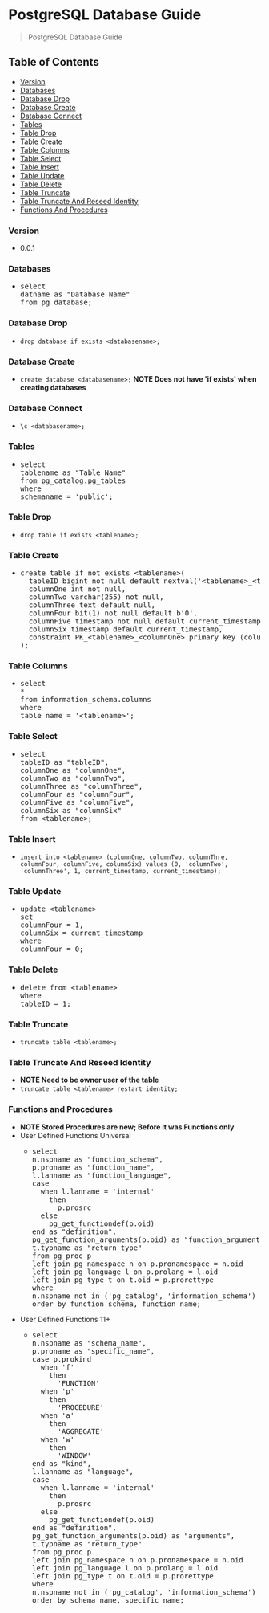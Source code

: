 # PostgreSQL Database Guide
> PostgreSQL Database Guide

## Table of Contents
* [Version](#version)
* [Databases](#databases)
* [Database Drop](#database-drop)
* [Database Create](#database-create)
* [Database Connect](#database-connect)
* [Tables](#tables)
* [Table Drop](#table-drop)
* [Table Create](#table-create)
* [Table Columns](#table-columns)
* [Table Select](#table-select)
* [Table Insert](#table-insert)
* [Table Update](#table-update)
* [Table Delete](#table-delete)
* [Table Truncate](#table-truncate)
* [Table Truncate And Reseed Identity](#table-truncate-and-reseed-identity)
* [Functions And Procedures](#functions-and-procedures)

### Version
* 0.0.1

### Databases
* <pre>
  select
  datname as "Database Name"
  from pg_database;
  </pre>

### Database Drop
* `drop database if exists <databasename>;`

### Database Create
* `create database <databasename>;` **NOTE Does not have 'if exists' when creating databases**
  
### Database Connect
* `\c <databasename>;`

### Tables
* <pre>
  select
  tablename as "Table Name"
  from pg_catalog.pg_tables
  where
  schemaname = 'public';
  </pre>

### Table Drop
* `drop table if exists <tablename>;`

### Table Create
* <pre>
  create table if not exists &lt;tablename&gt;(
    tableID bigint not null default nextval('&lt;tablename&gt;_&lt;tableID&gt;_seq'),
    columnOne int not null,
    columnTwo varchar(255) not null,
    columnThree text default null,
    columnFour bit(1) not null default b'0',
    columnFive timestamp not null default current_timestamp,
    columnSix timestamp default current_timestamp,
    constraint PK_&lt;tablename&gt;_&lt;columnOne&gt; primary key (columnOne)
  );
  </pre>

### Table Columns
* <pre>
  select
  *
  from information_schema.columns
  where
  table_name = '&lt;tablename&gt;';
  </pre>

### Table Select
* <pre>
  select
  tableID as "tableID",
  columnOne as "columnOne",
  columnTwo as "columnTwo",
  columnThree as "columnThree",
  columnFour as "columnFour",
  columnFive as "columnFive",
  columnSix as "columnSix"
  from &lt;tablename&gt;;
  </pre>

### Table Insert
* `insert into <tablename> (columnOne, columnTwo, columnThre, columnFour, columnFive, columnSix) values (0, 'columnTwo', 'columnThree', 1, current_timestamp, current_timestamp);`

### Table Update
* <pre>
  update &lt;tablename&gt;
  set
  columnFour = 1,
  columnSix = current_timestamp
  where
  columnFour = 0;
  </pre>

### Table Delete
* <pre>
  delete from &lt;tablename&gt;
  where
  tableID = 1;
  </pre>

### Table Truncate
* `truncate table <tablename>;`

### Table Truncate And Reseed Identity
* **NOTE Need to be owner user of the table**
* `truncate table <tablename> restart identity;`

### Functions and Procedures
* **NOTE Stored Procedures are new; Before it was Functions only**
* User Defined Functions Universal
  * <pre>
    select
    n.nspname as "function_schema",
    p.proname as "function_name",
    l.lanname as "function_language",
    case
      when l.lanname = 'internal'
        then
          p.prosrc
      else
        pg_get_functiondef(p.oid)
    end as "definition",
    pg_get_function_arguments(p.oid) as "function_arguments",
    t.typname as "return_type"
    from pg_proc p
    left join pg_namespace n on p.pronamespace = n.oid
    left join pg_language l on p.prolang = l.oid
    left join pg_type t on t.oid = p.prorettype
    where
    n.nspname not in ('pg_catalog', 'information_schema')
    order by function_schema, function_name;
    </pre>
* User Defined Functions 11+
  * <pre>
    select
    n.nspname as "schema_name",
    p.proname as "specific_name",
    case p.prokind
      when 'f'
        then
          'FUNCTION'
      when 'p'
        then
          'PROCEDURE'
      when 'a'
        then
          'AGGREGATE'
      when 'w'
        then
          'WINDOW'
    end as "kind",
    l.lanname as "language",
    case
      when l.lanname = 'internal'
        then
          p.prosrc
      else
        pg_get_functiondef(p.oid)
    end as "definition",
    pg_get_function_arguments(p.oid) as "arguments",
    t.typname as "return_type"
    from pg_proc p
    left join pg_namespace n on p.pronamespace = n.oid
    left join pg_language l on p.prolang = l.oid
    left join pg_type t on t.oid = p.prorettype
    where
    n.nspname not in ('pg_catalog', 'information_schema')
    order by schema_name, specific_name;
    </pre>
